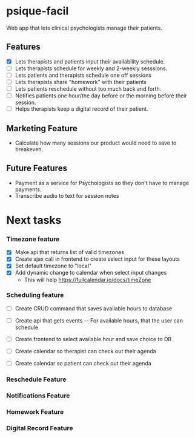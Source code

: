 # psique-facil
Web app that lets clinical psychologists manage their patients.

## Features
- [x] Lets therapists and patients input their availability schedule.
- [ ] Lets therapists schedule for weekly and 2-weekly sesssions.
- [ ] Lets patients and therapists schedule one off sessions
- [ ] Lets therapists share "homework" with their patients
- [ ] Lets patients reschedule without too much back and forth.
- [ ] Notifies patients one hour/the day before or the morning before their session.
- [ ] Helps therapists keep a digital record of their patient.

## Marketing Feature
* Calculate how many sessions our product would need to save to breakeven.

## Future Features
* Payment as a service for Psychologists so they don't have to manage payments.
* Transcribe audio to text for session notes


# Next tasks

### Timezone feature

- [x] Make api that returns list of valid timezones
- [x] Create ajax call in frontend to create select input for these layouts
- [x] Set default timezone to "local"
- [x] Add dynamic change to calendar when select input changes
  - This will help https://fullcalendar.io/docs/timeZone

### Scheduling feature

- [ ] Create CRUD command that saves available hours to database
- [ ] Create api that gets events -- For available hours, that the user can schedule
- [ ] Create frontend to select available hour and save choice to DB
- [ ] Create calendar so therapist can check out their agenda
- [ ] Create calendar so patient can check out their agenda


### Reschedule Feature
### Notifications Feature
### Homework Feature
### Digital Record Feature